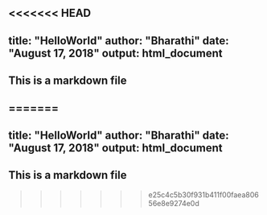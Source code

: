 <<<<<<< HEAD
---
title: "HelloWorld"
author: "Bharathi"
date: "August 17, 2018"
output: html_document
---

## This is a markdown file


=======
---
title: "HelloWorld"
author: "Bharathi"
date: "August 17, 2018"
output: html_document
---

## This is a markdown file


>>>>>>> e25c4c5b30f931b411f00faea80656e8e9274e0d
